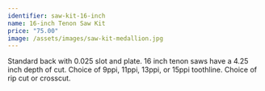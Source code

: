 ```yaml
---
identifier: saw-kit-16-inch
name: 16-inch Tenon Saw Kit
price: "75.00"
image: /assets/images/saw-kit-medallion.jpg
---
```

Standard back with 0.025 slot and plate.  16 inch tenon saws have a 4.25 inch depth of cut.  Choice of 9ppi, 11ppi, 13ppi, or 15ppi toothline.  Choice of rip cut or crosscut.

